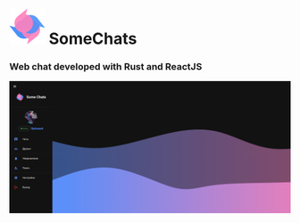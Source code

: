 # ![alt_text](https://raw.githubusercontent.com/Quinsant/somechats/main/static/favicon.ico?raw=true) SomeChats
### Web chat developed with Rust and ReactJS

![alt_text](https://github.com/Quinsant/somechats/blob/main/img/main.png?raw=true)
